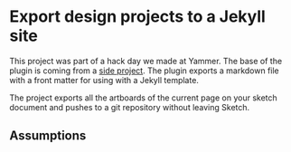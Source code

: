 # Export design projects to a Jekyll site

This project was part of a hack day we made at Yammer. The base of the plugin is coming from a [side project](https://github.com/mamuso/sketch-designdoc). The plugin exports a markdown file with a front matter for using with a Jekyll template.

The project exports all the artboards of the current page on your sketch document and pushes to a git repository without leaving Sketch.

## Assumptions
